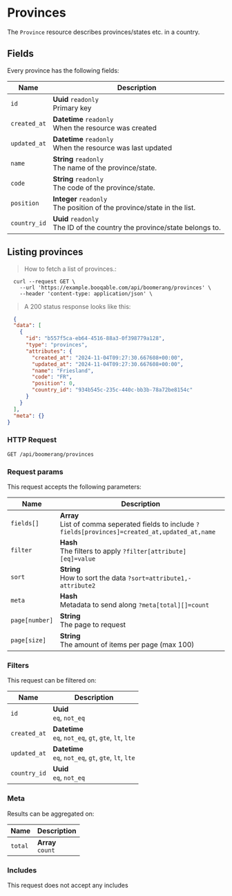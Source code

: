 # Provinces

The `Province` resource describes provinces/states etc. in a country.

## Fields
Every province has the following fields:

Name | Description
-- | --
`id` | **Uuid** `readonly`<br>Primary key
`created_at` | **Datetime** `readonly`<br>When the resource was created
`updated_at` | **Datetime** `readonly`<br>When the resource was last updated
`name` | **String** `readonly`<br>The name of the province/state.
`code` | **String** `readonly`<br>The code of the province/state.
`position` | **Integer** `readonly`<br>The position of the province/state in the list.
`country_id` | **Uuid** `readonly`<br>The ID of the country the province/state belongs to.


## Listing provinces



> How to fetch a list of provinces.:

```shell
  curl --request GET \
    --url 'https://example.booqable.com/api/boomerang/provinces' \
    --header 'content-type: application/json' \
```

> A 200 status response looks like this:

```json
  {
  "data": [
    {
      "id": "b557f5ca-eb64-4516-88a3-0f398779a128",
      "type": "provinces",
      "attributes": {
        "created_at": "2024-11-04T09:27:30.667608+00:00",
        "updated_at": "2024-11-04T09:27:30.667608+00:00",
        "name": "Friesland",
        "code": "FR",
        "position": 0,
        "country_id": "934b545c-235c-440c-bb3b-78a72be8154c"
      }
    }
  ],
  "meta": {}
}
```

### HTTP Request

`GET /api/boomerang/provinces`

### Request params

This request accepts the following parameters:

Name | Description
-- | --
`fields[]` | **Array** <br>List of comma seperated fields to include `?fields[provinces]=created_at,updated_at,name`
`filter` | **Hash** <br>The filters to apply `?filter[attribute][eq]=value`
`sort` | **String** <br>How to sort the data `?sort=attribute1,-attribute2`
`meta` | **Hash** <br>Metadata to send along `?meta[total][]=count`
`page[number]` | **String** <br>The page to request
`page[size]` | **String** <br>The amount of items per page (max 100)


### Filters

This request can be filtered on:

Name | Description
-- | --
`id` | **Uuid** <br>`eq`, `not_eq`
`created_at` | **Datetime** <br>`eq`, `not_eq`, `gt`, `gte`, `lt`, `lte`
`updated_at` | **Datetime** <br>`eq`, `not_eq`, `gt`, `gte`, `lt`, `lte`
`country_id` | **Uuid** <br>`eq`, `not_eq`


### Meta

Results can be aggregated on:

Name | Description
-- | --
`total` | **Array** <br>`count`


### Includes

This request does not accept any includes